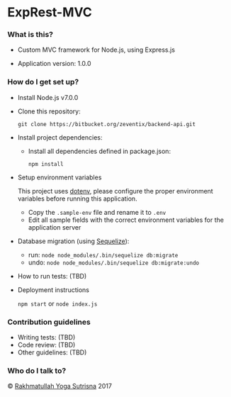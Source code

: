 # ExpRest-MVC #

### What is this? ###

* Custom MVC framework for Node.js, using Express.js

* Application version: 1.0.0

### How do I get set up? ###

* Install Node.js v7.0.0

* Clone this repository:

    `git clone https://bitbucket.org/zeventix/backend-api.git`
    
* Install project dependencies:
    
    - Install all dependencies defined in package.json:
    
        `npm install`
    
* Setup environment variables

    This project uses [dotenv](https://www.npmjs.com/package/dotenv), please configure the proper environment variables before running this application.
    
    - Copy the `.sample-env` file and rename it to `.env`
    - Edit all sample fields with the correct environment variables for the application server
    
* Database migration (using [Sequelize](http://docs.sequelizejs.com)):

    - run: `node node_modules/.bin/sequelize db:migrate`
    - undo: `node node_modules/.bin/sequelize db:migrate:undo`

* How to run tests: (TBD)

* Deployment instructions

    `npm start` or `node index.js`    

### Contribution guidelines ###

* Writing tests: (TBD)
* Code review: (TBD)
* Other guidelines: (TBD)

### Who do I talk to? ###

&copy; [Rakhmatullah Yoga Sutrisna](https://bitbucket.org/rakhmatullahyoga/) 2017